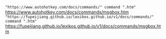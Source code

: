 `"https://www.autohotkey.com/docs/commands/" command ".htm"`<br>
https://www.autohotkey.com/docs/commands/msgbox.htm<br>
`"https://fupeijiang.github.io/lexikos.github.io/v1/docs/commands/" command ".htm"`<br>
https://fupeijiang.github.io/lexikos.github.io/v1/docs/commands/msgbox.htm
